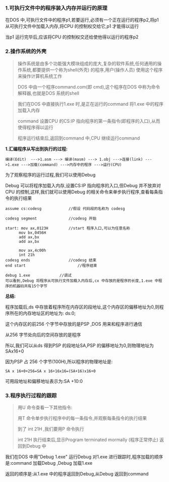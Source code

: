### 1.可执行文件中的程序装入内存并运行的原理

在DOS 中,可执行文件中的程序p1,若要运行,必须有一个正在运行的程序p2,将p1 从可执行文件中加载入内存,将CPU 的控制权交给它,p1 才能得以运行

当p1 运行完毕后,应该将CPU 的控制权交还给使他得以运行的程序p2

### 2.操作系统的外壳

> 操作系统是由多个功能强大模块组成的庞大,复杂的软件系统,任何通用的操作系统,都要提供一个称为shell(外壳) 	的程序,用户(操作人员) 使用这个程序来操作计算机系统工作
>
> DOS 中由一个程序command.com(即 cmd),这个程序在DOS 中称为命令解释器,也就是DOS 系统的shell

> 我们在DOS 中直接执行1.exe 时,是正在运行的command 将1.exe 中的程序加载入内存
>
> command 设置CPU 的CS:IP 指向程序的第一条指令(即程序的入口),从而使得程序得以运行
>
> 程序运行结束后,返回到command 中,CPU 继续运行command

**1.汇编程序从写出到执行的过程:**

```
编译(Edit)  --->1.asm ---> 编译(masm) ---> 1.obj --->连接(link) --->1.exe --->加载(command) --->内存中的程序 --->运行(CPU)
```

为了观察程序的运行过程,我们可以使用Debug

Debug 可以将程序加载入内存,设置CS:IP 指向程序的入口,但Debug 并不放弃对CPU 的控制,这样,我们就可以使用Debug 的相关命令来单步执行程序,查看每条指令的执行结果

```
assume cs:codesg			//假设 代码段的名称为 codesg

codesg segment				//codesg 开始

start: mov ax,0123H			//start 程序入口,可以为任意名称
	  mov bx,0456H
	  add ax,bx
	  add ax,bx
	  
	  mov ax,4c00h
	  int 21h
codesg ends					//codesg 结束
end	start						//程序结束
```

```
debug 1.exe             //调试
可以看到,Debug 将程序从可执行文件加载入内存后,cx 中存放的是程序的长度,1.exe 中程序的机器码共有15个字节
```

**总结:**

程序加载后,ds 中存放着程序所在内存区的段地址,这个内存区的偏移地址为0,则程序所在的内存地址区的地址为: ds:0;

这个内存区的前256 个字节中存放的是PSP ,DOS 用来和程序进行通信

从256 字节处向后的空间存放的是程序

所以,我们可以从ds 得到PSP 的段地址SA,PSP 的偏移地址为0,则物理地址为SAx16+0

因为PSP 占 256 个字节(100H),所以程序的物理地址是:

```
SA x 16+0+256=SA x 16+16x16=(SA+16)x16+0
```

可用段地址和偏移地址表示为:SA +10:0 

### 3.程序执行过程的跟踪

> 用U 命令查看一下其他指令:
>
> 用T 命令单步执行程序中的每一条指令,并观察每条指令的执行结果
>
> 到了 int 21H ,我们要用P 命令执行
>
> int 21H 执行结束后,显示Program terminated mormally (程序正常停止) 返回到Debug 中

我们在DOS 中用"Debug 1.exe" 运行Debug 对1.exe 进行跟踪时,程序加载的顺序是:command 加载Debug ,Debug 加载1.exe

返回的顺序是:从1.exe 中的程序返回到Debug,从Debug 返回到command


